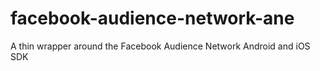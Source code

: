 # facebook-audience-network-ane
A thin wrapper around the Facebook Audience Network Android and iOS SDK
